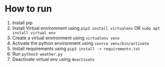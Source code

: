 # How to run

1. Install pip
2. Install Virtual environment using `pip3 install virtualenv` OR `sudo apt install virtual env`
3. Create a virtual environment using `virtualenv venv`
4. Activate the python environment using `source venv/bin/activate`
5. Install requirements using `pip3 install -r requirements.txt`
6. Run `python3 weather.py`
7. Deactivate virtual env using `deactivate`
